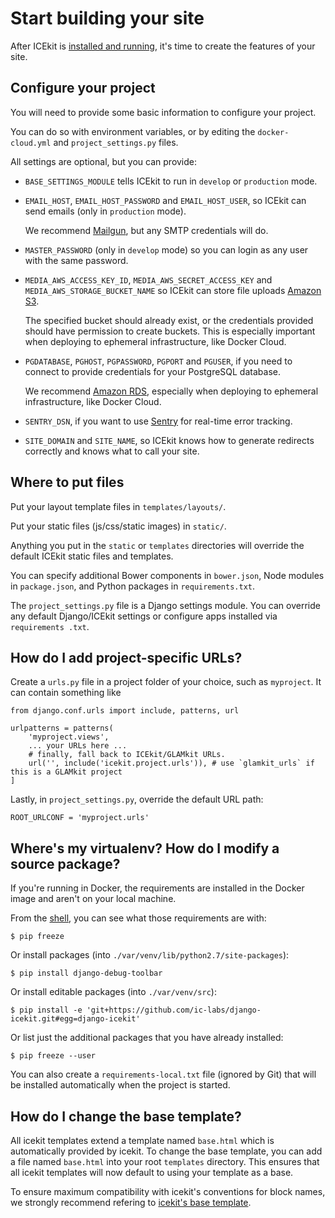 # Start building your site

After ICEkit is [installed and running](../intro/install.md), it's time to
create the features of your site.

## Configure your project

You will need to provide some basic information to configure your project.

You can do so with environment variables, or by editing the `docker-cloud.yml`
and `project_settings.py` files.

All settings are optional, but you can provide:

  * `BASE_SETTINGS_MODULE` tells ICEkit to run in `develop` or `production`
    mode.

  * `EMAIL_HOST`, `EMAIL_HOST_PASSWORD` and `EMAIL_HOST_USER`, so ICEkit can
    send emails (only in `production` mode).

    We recommend [Mailgun](http://www.mailgun.com/), but any SMTP credentials
    will do.

  * `MASTER_PASSWORD` (only in `develop` mode) so you can login as any user
    with the same password.

  * `MEDIA_AWS_ACCESS_KEY_ID`, `MEDIA_AWS_SECRET_ACCESS_KEY` and
    `MEDIA_AWS_STORAGE_BUCKET_NAME` so ICEkit can store file uploads
    [Amazon S3](https://aws.amazon.com/s3/).

    The specified bucket should already exist, or the credentials provided
    should have permission to create buckets. This is especially important when
    deploying to ephemeral infrastructure, like Docker Cloud.

  * `PGDATABASE`, `PGHOST`, `PGPASSWORD`, `PGPORT` and `PGUSER`, if you need to
    connect to provide credentials for your PostgreSQL database.

    We recommend [Amazon RDS](https://aws.amazon.com/rds/), especially when
    deploying to ephemeral infrastructure, like Docker Cloud.

  * `SENTRY_DSN`, if you want to use [Sentry](https://getsentry.com/) for
    real-time error tracking.

  * `SITE_DOMAIN` and `SITE_NAME`, so ICEkit knows how to generate redirects
    correctly and knows what to call your site.

## Where to put files

Put your layout template files in `templates/layouts/`.

Put your static files (js/css/static images) in `static/`.

Anything you put in the `static` or `templates` directories will override the
default ICEkit static files and templates.

You can specify additional Bower components in `bower.json`, Node modules in
`package.json`, and Python packages in `requirements.txt`.

The `project_settings.py` file is a Django settings module. You can override any
default Django/ICEkit settings or configure apps installed via `requirements
.txt`.


## How do I add project-specific URLs?

Create a `urls.py` file in a project folder of your choice, such as `myproject`.
It can contain something like


    from django.conf.urls import include, patterns, url

    urlpatterns = patterns(
        'myproject.views',
        ... your URLs here ...
        # finally, fall back to ICEkit/GLAMkit URLs.
        url('', include('icekit.project.urls')), # use `glamkit_urls` if this is a GLAMkit project
    ]

Lastly, in `project_settings.py`, override the default URL path:

    ROOT_URLCONF = 'myproject.urls'


## Where's my virtualenv? How do I modify a source package?

If you're running in Docker, the requirements are installed in the Docker image
and aren't on your local machine.

From the [shell](commands.md#opening-a-shell), you can see what those
requirements are with:

    $ pip freeze

Or install packages (into `./var/venv/lib/python2.7/site-packages`):

    $ pip install django-debug-toolbar

Or install editable packages (into `./var/venv/src`):

    $ pip install -e 'git+https://github.com/ic-labs/django-icekit.git#egg=django-icekit'

Or list just the additional packages that you have already installed:

    $ pip freeze --user

You can also create a `requirements-local.txt` file (ignored by Git) that will
be installed automatically when the project is started.

## How do I change the base template?

All icekit templates extend a template named `base.html` which is automatically provided by
icekit. To change the base template, you can add a file named `base.html` into your root 
`templates` directory. This ensures that all icekit templates will now default to using
your template as a base.

To ensure maximum compatibility with icekit's conventions for block names, we strongly 
recommend refering to [icekit's base template](/icekit/templates/icekit/base.html).
